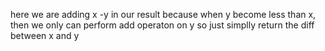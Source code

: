 here we are adding x -y in our result because when y become less than x, then we only can perform add operaton on y so just simplly return the diff between x and y